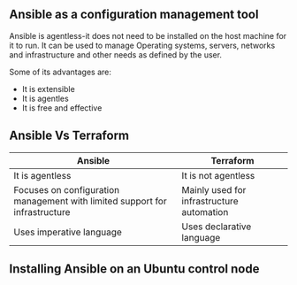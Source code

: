 ## Ansible as a configuration management tool
Ansible is agentless-it does not need to be installed on the host machine for it to run. It can be used to manage Operating systems, servers, networks and infrastructure and other needs as defined by the user.

Some of its advantages are:
-   It is extensible
-   It is agentles
-   It is free and effective

## Ansible Vs Terraform
| Ansible | Terraform |
| ----------- | ----------- |
| It is agentless | It is not agentless |
| Focuses on configuration management with limited support for infrastructure | Mainly used for infrastructure automation |
Uses imperative language | Uses declarative language 

## Installing Ansible on an Ubuntu control node
